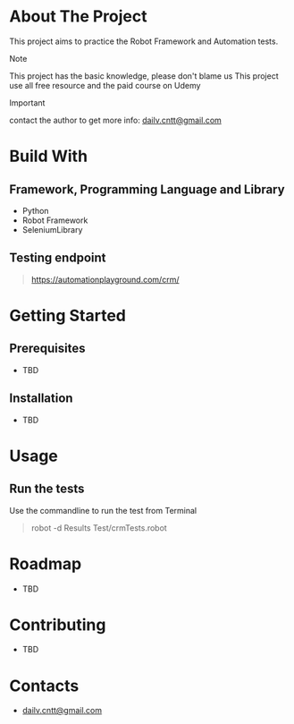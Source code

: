 # About The Project 

This project aims to practice the Robot Framework and Automation tests.
> [!NOTE]
> This project has the basic knowledge, please don't blame us 
> This project use all free resource and the paid course on Udemy 

> [!IMPORTANT]
> contact the author to get more info: dailv.cntt@gmail.com

# Build With 
## Framework, Programming Language and Library
* Python 
* Robot Framework
* SeleniumLibrary
## Testing endpoint
> https://automationplayground.com/crm/

# Getting Started

## Prerequisites  

* TBD

## Installation 

* TBD

# Usage

## Run the tests 

Use the commandline to run the test from Terminal 
>robot -d Results Test/crmTests.robot


# Roadmap 

* TBD

# Contributing 

* TBD

# Contacts 

* dailv.cntt@gmail.com